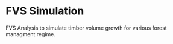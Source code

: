 # FVS Simulation
FVS Analysis to simulate timber volume growth for various forest managment regime.
